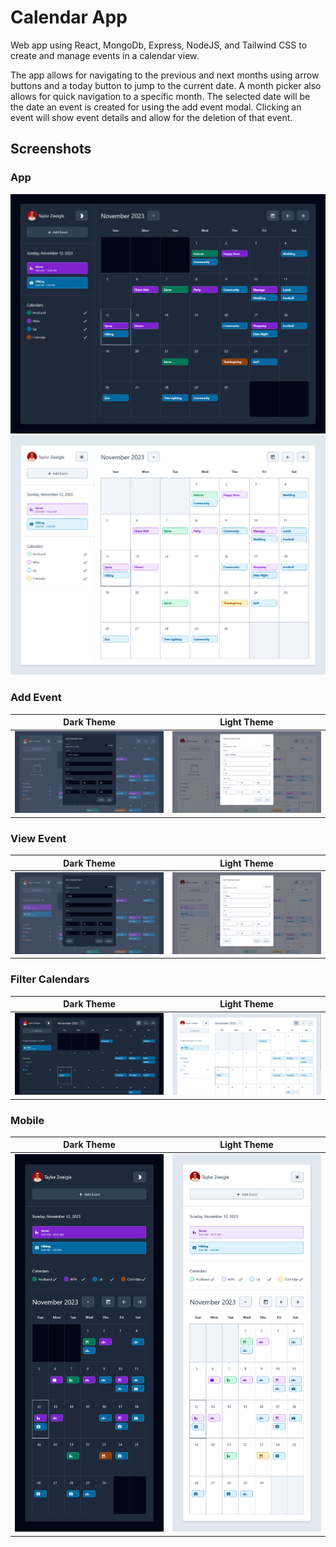 # Calendar App

Web app using React, MongoDb, Express, NodeJS, and Tailwind CSS to create and manage events in a calendar view.

The app allows for navigating to the previous and next months using arrow buttons and a today button to jump to the current date. A month picker also allows for quick navigation to a specific month. The selected date will be the date an event is created for using the add event modal. Clicking an event will show event details and allow for the deletion of that event.

## Screenshots

### App

![Home_Page](https://github.com/taylorzweigle/CalendarApp/blob/main/img/Calendar_App_Dark.png)
![Home_Page](https://github.com/taylorzweigle/CalendarApp/blob/main/img/Calendar_App_Light.png)

### Add Event

| Dark Theme                                                                                                  | Light Theme                                                                                                  |
| ----------------------------------------------------------------------------------------------------------- | ------------------------------------------------------------------------------------------------------------ |
| ![Create_Event](https://github.com/taylorzweigle/CalendarApp/blob/main/img/Calendar_App_Add_Event_Dark.png) | ![Create_Event](https://github.com/taylorzweigle/CalendarApp/blob/main/img/Calendar_App_Add_Event_Light.png) |

### View Event

| Dark Theme                                                                                               | Light Theme                                                                                               |
| -------------------------------------------------------------------------------------------------------- | --------------------------------------------------------------------------------------------------------- |
| ![Event_Details](https://github.com/taylorzweigle/CalendarApp/blob/main/img/Calendar_App_Event_Dark.png) | ![Event_Details](https://github.com/taylorzweigle/CalendarApp/blob/main/img/Calendar_App_Event_Light.png) |

### Filter Calendars

| Dark Theme                                                                                         | Light Theme                                                                                         |
| -------------------------------------------------------------------------------------------------- | --------------------------------------------------------------------------------------------------- |
| ![Filter](https://github.com/taylorzweigle/CalendarApp/blob/main/img/Calendar_App_Filter_Dark.png) | ![Filter](https://github.com/taylorzweigle/CalendarApp/blob/main/img/Calendar_App_Filter_Light.png) |

### Mobile

| Dark Theme                                                                                         | Light Theme                                                                                         |
| -------------------------------------------------------------------------------------------------- | --------------------------------------------------------------------------------------------------- |
| ![Mobile](https://github.com/taylorzweigle/CalendarApp/blob/main/img/Calendar_App_Mobile_Dark.png) | ![Mobile](https://github.com/taylorzweigle/CalendarApp/blob/main/img/Calendar_App_Mobile_Light.png) |
